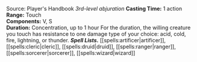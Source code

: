 Source: Player's Handbook
*3rd-level abjuration*
**Casting Time:** 1 action  
**Range:** Touch  
**Components:** V, S  
**Duration:** Concentration, up to 1 hour
For the duration, the willing creature you touch has resistance to one damage type of your choice: acid, cold, fire, lightning, or thunder.
***Spell Lists.*** [[spells:artificer|artificer]], [[spells:cleric|cleric]], [[spells:druid|druid]], [[spells:ranger|ranger]], [[spells:sorcerer|sorcerer]], [[spells:wizard|wizard]]